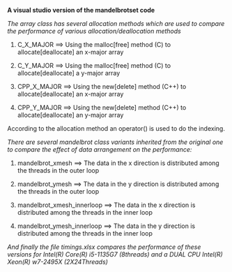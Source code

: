 **A visual studio version of the mandelbrotset code**

*The array class has several allocation methods which are used to compare the performance of various allocation/deallocation methods*

1) C_X_MAJOR ==> Using the malloc[free] method (C) to allocate[deallocate] an x-major array

2) C_Y_MAJOR ==> Using the malloc[free] method (C) to allocate[deallocate] a y-major array

3) CPP_X_MAJOR ==> Using the new[delete] method (C++) to allocate[deallocate] an x-major array

4) CPP_Y_MAJOR ==> Using the new[delete] method (C++) to allocate[deallocate] an y-major array

According to the allocation method an operator() is used to do the indexing. 



*There are several mandelbrot class variants inherited from the original one to compare the effect of data arrangement on the performance:*

1) mandelbrot_xmesh ==> The data in the x direction is distributed among the threads in the outer loop

2) mandelbrot_ymesh ==> The data in the y direction is distributed among the threads in the outer loop

3) mandelbrot_xmesh_innerloop ==> The data in the x direction is distributed among the threads in the inner loop

4) mandelbrot_ymesh_innerloop ==> The data in the y direction is distributed among the threads in the inner loop

*And finally the file timings.xlsx compares the performance of these versions for  Intel(R) Core(R) i5-1135G7 (8threads) and a DUAL CPU Intel(R) Xeon(R) w7-2495X (2X24Threads)*
